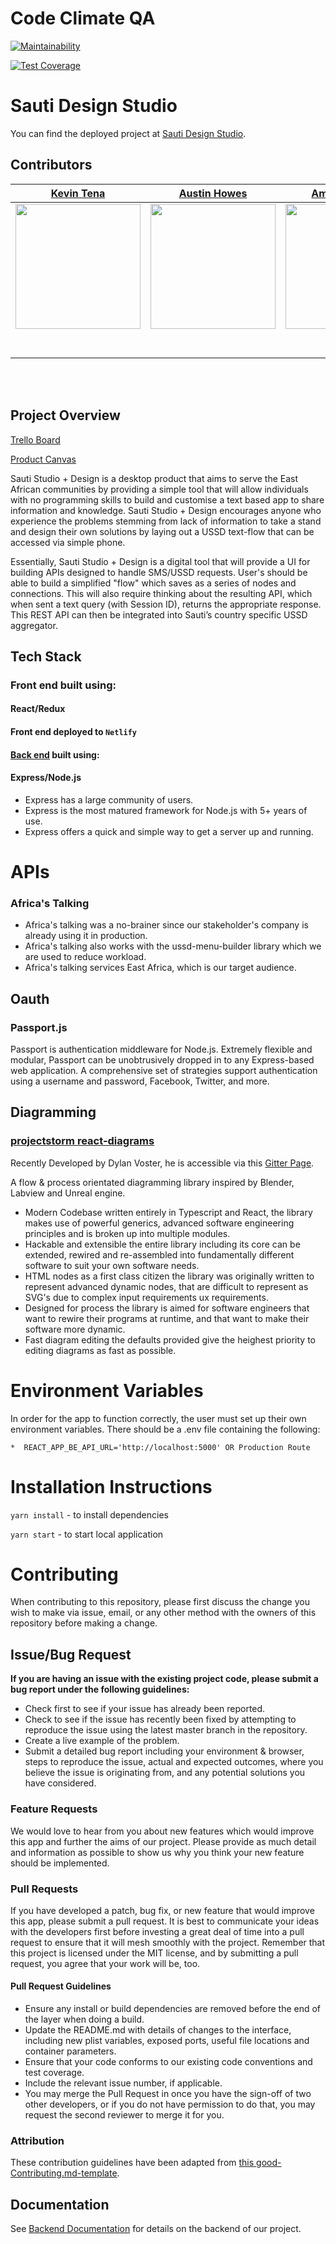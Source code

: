 # Code Climate QA

[![Maintainability](https://api.codeclimate.com/v1/badges/acf50d3ee2833ae85f97/maintainability)](https://codeclimate.com/github/Lambda-School-Labs/project-canopy-fe/maintainability)

[![Test Coverage](https://api.codeclimate.com/v1/badges/98d14f41aa17b7028197/test_coverage)](https://codeclimate.com/github/Lambda-School-Labs/sauti-design-studio-fe/test_coverage)

# Sauti Design Studio

You can find the deployed project at [Sauti Design Studio](https://sautistudio.netlify.com/).

## Contributors

|[Kevin Tena](https://github.com/kevten22)|[Austin Howes](https://github.com/austie702)|[Amber Meador](https://github.com/nek0senpa1)|[Leianne Louis](https://github.com/leianne)|[Sean Kennedy](https://github.com/skennedy93)| [Thomas Claydon](https://github.com/gittc100)| 
| :-----------------------------------------------------------------------------------------------------------: | :-----------------------------------------------------------------------------------------------------------: | :-----------------------------------------------------------------------------------------------------------: | :-----------------------------------------------------------------------------------------------------------: | :-----------------------------------------------------------------------------------------------------------: | :-----------------------------------------------------------------------------------------------------------: |
|[<img src="https://avatars0.githubusercontent.com/u/36459496?s=400&v=4" width = "200" />](https://github.com/kevten22)|[<img src="https://media.licdn.com/dms/image/C4E03AQEFOwyBzZSi_A/profile-displayphoto-shrink_800_800/0?e=1572480000&v=beta&t=dj9oTr66FidYvkw8MxewVTGOIHVmCAZCGALsE9HzoeM" width = "200" />](https://github.com/austie702) | [<img src="https://avatars2.githubusercontent.com/u/44776869?s=400&v=4" width = "200" />](https://github.com/nek0senpa1)| [<img src="https://avatars0.githubusercontent.com/u/26041727?s=400&v=4" width = "200" />](https://github.com/leianne)|[<img src="https://avatars0.githubusercontent.com/u/38869679?s=400&v=4" width = "200" />](https://github.com/skennedy93)| [<img src="https://avatars3.githubusercontent.com/u/37307521?s=400&u=81331a855611530734a0268c3fda7893e2aa12cd&v=4" width = "200" />](https://github.com/gittc100)|
| [<img src="https://github.com/favicon.ico" width="15"> ](https://github.com/kevten22)|[<img src="https://github.com/favicon.ico" width="15"> ](https://github.com/austie702)|[<img src="https://github.com/favicon.ico" width="15"> ](https://github.com/nek0senpa1) | [<img src="https://github.com/favicon.ico" width="15"> ](https://github.com/leianne)| [<img src="https://github.com/favicon.ico" width="15"> ](https://github.com/skennedy93)| [<img src="https://github.com/favicon.ico" width="15"> ](https://github.com/gittc100)|
| [ <img src="https://static.licdn.com/sc/h/al2o9zrvru7aqj8e1x2rzsrca" width="15"> ](https://www.linkedin.com/in/kevintena22/) | [ <img src="https://static.licdn.com/sc/h/al2o9zrvru7aqj8e1x2rzsrca" width="15"> ](https://www.linkedin.com/in/austinhowes/) | [ <img src="https://static.licdn.com/sc/h/al2o9zrvru7aqj8e1x2rzsrca" width="15"> ](https://www.linkedin.com/in/amber-meador-62075213a/) | [ <img src="https://static.licdn.com/sc/h/al2o9zrvru7aqj8e1x2rzsrca" width="15"> ](https://www.linkedin.com/in/leiannelouis/) | [ <img src="https://static.licdn.com/sc/h/al2o9zrvru7aqj8e1x2rzsrca" width="15"> ](https://www.linkedin.com/in/sean-kennedy-8a9383136/) | [ <img src="https://static.licdn.com/sc/h/al2o9zrvru7aqj8e1x2rzsrca" width="15"> ](https://www.linkedin.com/in/thomas-claydon/) |

<br>
<br>


## Project Overview

[Trello Board](https://trello.com/b/4HBS1AfL/sauti-design)

[Product Canvas](https://www.notion.so/Sauti-Design-Studio-f83f84ecef3c4e51b07a1a941580c306)

Sauti Studio + Design is a desktop product that aims to serve the East African communities by providing a simple tool that will allow individuals with no programming skills to build and customise a text based app to share information and knowledge. Sauti Studio + Design encourages anyone who experience the problems stemming from lack of information to take a stand and design their own solutions by laying out a USSD text-flow that can be accessed via simple phone.

Essentially, Sauti Studio + Design is a digital tool that will provide a  UI for building APIs designed to handle SMS/USSD requests.  User's should be able to build a simplified "flow" which saves as a series of nodes and connections.  This will also require thinking about the resulting API, which when sent a text query (with Session ID), returns the appropriate response. This REST API can then be integrated into Sauti’s country specific USSD aggregator.

## Tech Stack

### Front end built using:

#### React/Redux

#### Front end deployed to `Netlify`

#### [Back end](https://github.com/labs13-sauti-studio/sauti-studio-BE) built using:

#### Express/Node.js

- Express has a large community of users.
- Express is the most matured framework for Node.js with 5+ years of use.
- Express offers a quick and simple way to get a server up and running.

# APIs

### Africa's Talking
- Africa's talking was a no-brainer since our stakeholder's company is already using it in production.
- Africa's talking also works with the  ussd-menu-builder library which we are used to reduce workload.
- Africa's talking services East Africa, which is our target audience.

## Oauth

### Passport.js

Passport is authentication middleware for Node.js. Extremely flexible and modular, Passport can be unobtrusively dropped in to any Express-based web application. A comprehensive set of strategies support authentication using a username and password, Facebook, Twitter, and more.

## Diagramming

### [projectstorm react-diagrams](https://github.com/projectstorm/react-diagrams)

Recently Developed by Dylan Voster, he is accessible via this [Gitter Page](https://gitter.im/projectstorm/react-diagrams). 

A flow & process orientated diagramming library inspired by Blender, Labview and Unreal engine.

- Modern Codebase written entirely in Typescript and React, the library makes use of powerful generics, advanced software engineering principles and is broken up into multiple modules.
- Hackable and extensible the entire library including its core can be extended, rewired and re-assembled into fundamentally different software to suit your own software needs.
- HTML nodes as a first class citizen the library was originally written to represent advanced dynamic nodes, that are difficult to represent as SVG's due to complex input requirements ux requirements.
- Designed for process the library is aimed for software engineers that want to rewire their programs at runtime, and that want to make their software more dynamic.
- Fast diagram editing the defaults provided give the heighest priority to editing diagrams as fast as possible.

# Environment Variables

In order for the app to function correctly, the user must set up their own environment variables. There should be a .env file containing the following:

    *  REACT_APP_BE_API_URL='http://localhost:5000' OR Production Route 
    
# Installation Instructions

`yarn install` - to install dependencies

`yarn start` - to start local application

# Contributing

When contributing to this repository, please first discuss the change you wish to make via issue, email, or any other method with the owners of this repository before making a change.

## Issue/Bug Request

**If you are having an issue with the existing project code, please submit a bug report under the following guidelines:**

- Check first to see if your issue has already been reported.
- Check to see if the issue has recently been fixed by attempting to reproduce the issue using the latest master branch in the repository.
- Create a live example of the problem.
- Submit a detailed bug report including your environment & browser, steps to reproduce the issue, actual and expected outcomes, where you believe the issue is originating from, and any potential solutions you have considered.

### Feature Requests

We would love to hear from you about new features which would improve this app and further the aims of our project. Please provide as much detail and information as possible to show us why you think your new feature should be implemented.

### Pull Requests

If you have developed a patch, bug fix, or new feature that would improve this app, please submit a pull request. It is best to communicate your ideas with the developers first before investing a great deal of time into a pull request to ensure that it will mesh smoothly with the project.
Remember that this project is licensed under the MIT license, and by submitting a pull request, you agree that your work will be, too.

#### Pull Request Guidelines

- Ensure any install or build dependencies are removed before the end of the layer when doing a build.
- Update the README.md with details of changes to the interface, including new plist variables, exposed ports, useful file locations and container parameters.
- Ensure that your code conforms to our existing code conventions and test coverage.
- Include the relevant issue number, if applicable.
- You may merge the Pull Request in once you have the sign-off of two other developers, or if you do not have permission to do that, you may request the second reviewer to merge it for you.

### Attribution

These contribution guidelines have been adapted from [this good-Contributing.md-template](https://gist.github.com/PurpleBooth/b24679402957c63ec426).

## Documentation

See [Backend Documentation](https://github.com/labs13-sauti-studio/sauti-studio-BE/blob/master/README.md) for details on the backend of our project.
```

```
